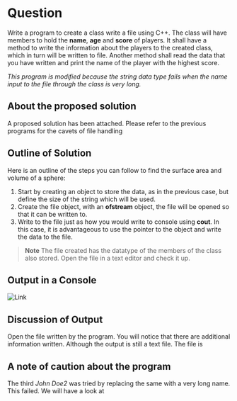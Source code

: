 # Question #
Write a program to create a class write a file using C++.  The class will have members to hold the __name__, __age__ and __score__ of players.  It shall have a method to write the information about the players to the created class, which in turn will be written to file.
Another method shall read the data that you have written and print the name of the player with the highest score.

_This program is modified because the string data type fails when the name input to the file through the class is very long._
## About the proposed solution ##
A proposed solution has been attached.  Please refer to the previous programs for the cavets of file handling
## Outline of Solution ##
Here is an outline of the steps you can follow to find the surface area and volume of a sphere:
1. Start by creating an object to store the data, as in the previous case, but define the size of the string which will be used.
2. Create the file object, with an __ofstream__ object, the file will be opened so that it can be written to.
3. Write to the file just as how you would write to console using __cout__.  In this case, it is advantageous to use the pointer to the object and write the data to the file.
> **Note**
> The file created has the datatype of the members of the class also stored.  Open the file in a text editor and check it up.
## Output in a Console ##

![Link](Assets/Images/Output.png)

## Discussion of Output ##
Open the file written by the program.  You will notice that there are additional information written.  Although the output is still a text file. The file is 
## A note of caution about the program ##
The third _John Doe2_ was tried by replacing the same with a very long name.  This failed.  We will have a look at 

